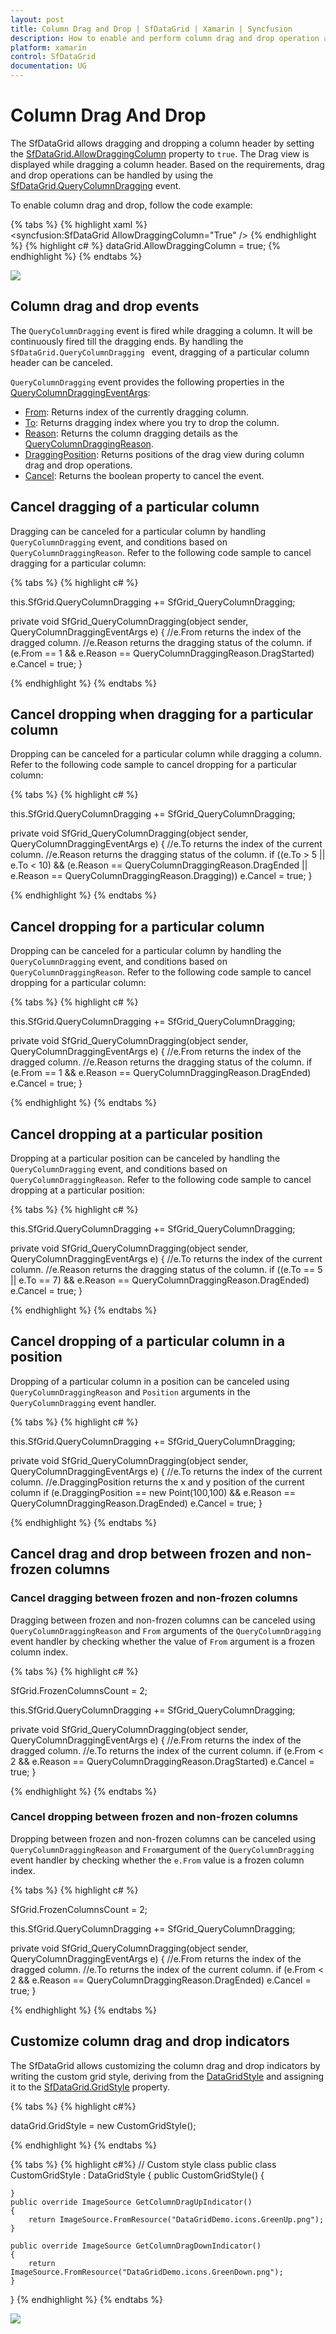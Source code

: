 ```yaml
---
layout: post
title: Column Drag and Drop | SfDataGrid | Xamarin | Syncfusion
description: How to enable and perform column drag and drop operation and its customization.
platform: xamarin
control: SfDataGrid
documentation: UG
---
```


# Column Drag And Drop

The SfDataGrid allows dragging and dropping a column header by setting the [SfDataGrid.AllowDraggingColumn](http://help.syncfusion.com/cr/cref_files/xamarin/Syncfusion.SfDataGrid.XForms~Syncfusion.SfDataGrid.XForms.SfDataGrid~AllowDraggingColumn.html) property to `true`. The Drag view is displayed while dragging a column header. Based on the requirements, drag and drop operations can be handled by using the [SfDataGrid.QueryColumnDragging](http://help.syncfusion.com/cr/cref_files/xamarin/Syncfusion.SfDataGrid.XForms~Syncfusion.SfDataGrid.XForms.SfDataGrid~QueryColumnDragging_EV.html) event. 

To enable column drag and drop, follow the code example:

{% tabs %}
{% highlight xaml %}
<syncfusion:SfDataGrid AllowDraggingColumn="True" />
{% endhighlight %}
{% highlight c# %}
dataGrid.AllowDraggingColumn = true;
{% endhighlight %}
{% endtabs %}

![](SfDataGrid_images/ColumnDragandDrop.gif)

## Column drag and drop events

The `QueryColumnDragging` event is fired while dragging a column. It will be continuously fired till the dragging ends. By handling the `SfDataGrid.QueryColumnDragging ` event, dragging of a particular column header can be canceled.

`QueryColumnDragging` event provides the following properties in the [QueryColumnDraggingEventArgs](http://help.syncfusion.com/cr/cref_files/xamarin/Syncfusion.SfDataGrid.XForms~Syncfusion.SfDataGrid.XForms.QueryColumnDraggingEventArgs.html):

 * [From](http://help.syncfusion.com/cr/cref_files/xamarin/Syncfusion.SfDataGrid.XForms~Syncfusion.SfDataGrid.XForms.QueryColumnDraggingEventArgs~From.html): Returns index of the currently dragging column.
 * [To](http://help.syncfusion.com/cr/cref_files/xamarin/Syncfusion.SfDataGrid.XForms~Syncfusion.SfDataGrid.XForms.QueryColumnDraggingEventArgs~To.html): Returns dragging index where you try to drop the column.
 * [Reason](http://help.syncfusion.com/cr/cref_files/xamarin/Syncfusion.SfDataGrid.XForms~Syncfusion.SfDataGrid.XForms.QueryColumnDraggingEventArgs~Reason.html): Returns the column dragging details as the [QueryColumnDraggingReason](http://help.syncfusion.com/cr/cref_files/xamarin/Syncfusion.SfDataGrid.XForms~Syncfusion.SfDataGrid.XForms.QueryColumnDraggingReason.html).
 * [DraggingPosition](http://help.syncfusion.com/cr/cref_files/xamarin/Syncfusion.SfDataGrid.XForms~Syncfusion.SfDataGrid.XForms.QueryColumnDraggingEventArgs~DraggingPosition.html): Returns positions of the drag view during column drag and drop operations.
 * [Cancel](https://msdn.microsoft.com/en-us/library/system.componentmodel.canceleventargs_properties(v=vs.110).aspx): Returns the boolean property to cancel the event.

## Cancel dragging of a particular column

Dragging can be canceled for a particular column by handling `QueryColumnDragging` event, and conditions based on `QueryColumnDraggingReason`. Refer to the following code sample to cancel dragging for a particular column:

{% tabs %}
{% highlight c# %}

this.SfGrid.QueryColumnDragging += SfGrid_QueryColumnDragging;

private void SfGrid_QueryColumnDragging(object sender, QueryColumnDraggingEventArgs e)
{
    //e.From returns the index of the dragged column.
    //e.Reason returns the dragging status of the column.
    if (e.From == 1 && e.Reason == QueryColumnDraggingReason.DragStarted)
        e.Cancel = true;
}

{% endhighlight %}
{% endtabs %}

## Cancel dropping when dragging for a particular column

Dropping can be canceled for a particular column while dragging a column. Refer to the following code sample to cancel dropping for a particular column:

{% tabs %}
{% highlight c# %}

this.SfGrid.QueryColumnDragging += SfGrid_QueryColumnDragging;

private void SfGrid_QueryColumnDragging(object sender, QueryColumnDraggingEventArgs e)
{
    //e.To returns the index of the current column.
    //e.Reason returns the dragging status of the column.
    if ((e.To > 5 || e.To < 10) &&
    (e.Reason == QueryColumnDraggingReason.DragEnded || e.Reason == QueryColumnDraggingReason.Dragging))
        e.Cancel = true;
} 

{% endhighlight %}
{% endtabs %}

## Cancel dropping for a particular column

Dropping can be canceled for a particular column by handling the `QueryColumnDragging` event, and conditions based on `QueryColumnDraggingReason`. Refer to the following code sample to cancel dropping for a particular column:

{% tabs %}
{% highlight c# %}

this.SfGrid.QueryColumnDragging += SfGrid_QueryColumnDragging;

private void SfGrid_QueryColumnDragging(object sender, QueryColumnDraggingEventArgs e)
{
    //e.From returns the index of the dragged column.
    //e.Reason returns the dragging status of the column.
    if (e.From == 1 && e.Reason == QueryColumnDraggingReason.DragEnded)
        e.Cancel = true;
}

{% endhighlight %}
{% endtabs %}

## Cancel dropping at a particular position 

Dropping at a particular position can be canceled by handling the `QueryColumnDragging` event, and conditions based on `QueryColumnDraggingReason`. Refer to the following code sample to cancel dropping at a particular position:

{% tabs %}
{% highlight c# %}

this.SfGrid.QueryColumnDragging += SfGrid_QueryColumnDragging;

private void SfGrid_QueryColumnDragging(object sender, QueryColumnDraggingEventArgs e)
{
    //e.To returns the index of the current column.
    //e.Reason returns the dragging status of the column.
    if ((e.To == 5 || e.To == 7) && e.Reason == QueryColumnDraggingReason.DragEnded)
        e.Cancel = true;
}

{% endhighlight %}
{% endtabs %}

## Cancel dropping of a particular column in a position

Dropping of a particular column in a position can be canceled using `QueryColumnDraggingReason` and `Position` arguments in the `QueryColumnDragging` event handler. 

{% tabs %}
{% highlight c# %}

this.SfGrid.QueryColumnDragging += SfGrid_QueryColumnDragging;

private void SfGrid_QueryColumnDragging(object sender, QueryColumnDraggingEventArgs e)
{
    //e.To returns the index of the current column.
    //e.DraggingPosition returns the x and y position of the current column
     if (e.DraggingPosition == new Point(100,100) && e.Reason == QueryColumnDraggingReason.DragEnded)
                e.Cancel = true;
}

{% endhighlight %}
{% endtabs %}

## Cancel drag and drop between frozen and non-frozen columns

### Cancel dragging between frozen and non-frozen columns

Dragging between frozen and non-frozen columns can be canceled using `QueryColumnDraggingReason` and `From` arguments of the `QueryColumnDragging` event handler by checking whether the value of `From` argument is a frozen column index. 

{% tabs %}
{% highlight c# %}

SfGrid.FrozenColumnsCount = 2;

this.SfGrid.QueryColumnDragging += SfGrid_QueryColumnDragging;

private void SfGrid_QueryColumnDragging(object sender, QueryColumnDraggingEventArgs e)
{
    //e.From returns the index of the dragged column.
    //e.To returns the index of the current column.
      if (e.From < 2 && e.Reason == QueryColumnDraggingReason.DragStarted)
        e.Cancel = true;
}

{% endhighlight %}
{% endtabs %}

### Cancel dropping between frozen and non-frozen columns

Dropping between frozen and non-frozen columns can be canceled using `QueryColumnDraggingReason` and `From`argument of the `QueryColumnDragging` event handler by checking whether the `e.From` value is a frozen column index. 

{% tabs %}
{% highlight c# %}

SfGrid.FrozenColumnsCount = 2;

this.SfGrid.QueryColumnDragging += SfGrid_QueryColumnDragging;

private void SfGrid_QueryColumnDragging(object sender, QueryColumnDraggingEventArgs e)
{
    //e.From returns the index of the dragged column.
    //e.To returns the index of the current column.
      if (e.From < 2 && e.Reason == QueryColumnDraggingReason.DragEnded)
        e.Cancel = true;
}

{% endhighlight %}
{% endtabs %}

## Customize column drag and drop indicators

The SfDataGrid allows customizing the column drag and drop indicators by writing the custom grid style, deriving from the [DataGridStyle](http://help.syncfusion.com/cr/cref_files/xamarin/sfdatagrid/Syncfusion.SfDataGrid.XForms~Syncfusion.SfDataGrid.XForms.DataGridStyle.html) and assigning it to the [SfDataGrid.GridStyle](http://help.syncfusion.com/cr/cref_files/xamarin/sfdatagrid/Syncfusion.SfDataGrid.XForms~Syncfusion.SfDataGrid.XForms.SfDataGrid~GridStyle.html) property.

{% tabs %}
{% highlight c#%}

dataGrid.GridStyle = new CustomGridStyle();

{% endhighlight %}
{% endtabs %}

{% tabs %}
{% highlight c#%}
// Custom style class
public class CustomGridStyle : DataGridStyle
{
    public CustomGridStyle()
    {
            
    }
    public override ImageSource GetColumnDragUpIndicator()
    {
        return ImageSource.FromResource("DataGridDemo.icons.GreenUp.png");
    }
             
    public override ImageSource GetColumnDragDownIndicator()
    {
        return ImageSource.FromResource("DataGridDemo.icons.GreenDown.png");
    }
}
{% endhighlight %}
{% endtabs %}

![](SfDataGrid_images/CustomizedIndicators_Column.jpg)